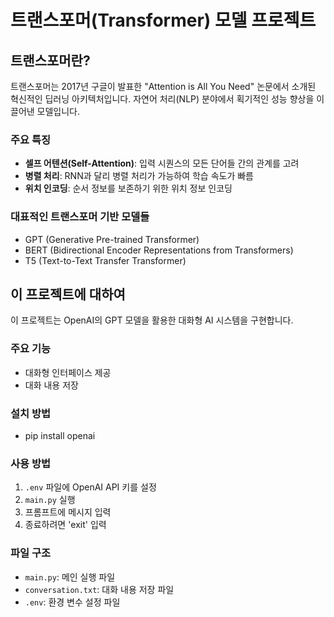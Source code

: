# 트랜스포머(Transformer) 모델 프로젝트

## 트랜스포머란?
트랜스포머는 2017년 구글이 발표한 "Attention is All You Need" 논문에서 소개된 혁신적인 딥러닝 아키텍처입니다. 자연어 처리(NLP) 분야에서 획기적인 성능 향상을 이끌어낸 모델입니다.

### 주요 특징
- **셀프 어텐션(Self-Attention)**: 입력 시퀀스의 모든 단어들 간의 관계를 고려
- **병렬 처리**: RNN과 달리 병렬 처리가 가능하여 학습 속도가 빠름
- **위치 인코딩**: 순서 정보를 보존하기 위한 위치 정보 인코딩

### 대표적인 트랜스포머 기반 모델들
- GPT (Generative Pre-trained Transformer)
- BERT (Bidirectional Encoder Representations from Transformers)
- T5 (Text-to-Text Transfer Transformer)

## 이 프로젝트에 대하여
이 프로젝트는 OpenAI의 GPT 모델을 활용한 대화형 AI 시스템을 구현합니다.

### 주요 기능
- 대화형 인터페이스 제공
- 대화 내용 저장

### 설치 방법
- pip install openai 

### 사용 방법
1. `.env` 파일에 OpenAI API 키를 설정
2. `main.py` 실행
3. 프롬프트에 메시지 입력
4. 종료하려면 'exit' 입력

### 파일 구조
- `main.py`: 메인 실행 파일
- `conversation.txt`: 대화 내용 저장 파일
- `.env`: 환경 변수 설정 파일